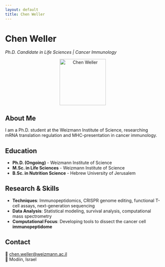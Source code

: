 ```yaml
---
layout: default
title: Chen Weller
---
```


# Chen Weller  
_Ph.D. Candidate in Life Sciences | Cancer Immunology_  

<p align="center">
  <img src="assets/15729F34.jpg" width="150" alt="Chen Weller">
</p>  

## About Me  
I am a Ph.D. student at the Weizmann Institute of Science, researching mRNA translation regulation and MHC-presentation in cancer immunology.  

## Education  
- **Ph.D. (Ongoing)** - Weizmann Institute of Science  
- **M.Sc. in Life Sciences** - Weizmann Institute of Science  
- **B.Sc. in Nutrition Science** - Hebrew University of Jerusalem  

## Research & Skills
- **Techniques**: Immunopeptidomics, CRISPR genome editing, functional T-cell assays, next-generation sequencing
- **Data Analysis**: Statistical modeling, survival analysis, computational mass spectrometry
- **Computational Focus**: Developing tools to dissect the cancer cell **immunopeptidome**  

## Contact  
📧 chen.weller@weizmann.ac.il  
📍 Modiin, Israel  

  

